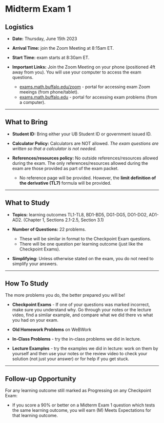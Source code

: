 Midterm Exam 1
============================


## Logistics

- **Date:** Thursday, June 15th 2023
- **Arrival Time:** join the Zoom Meeting at 8:15am ET.
- **Start Time:** exam starts at 8:30am ET.

- **Important Links:** Join the Zoom Meeting on your phone (positioned 4ft away from you). You will use your computer to access the exam questions.
    - [exams.math.buffalo.edu/zoom](https://exams.math.buffalo.edu/zoom) - portal for accessing exam Zoom meeings (from phone/tablet).
    - [exams.math.buffalo.edu](https://exams.math.buffalo.edu) - portal for accessing exam problems (from a computer).

---

## What to Bring

- **Student ID:** Bring either your UB Student ID or government issued ID.

- **Calculator Policy:** Calculators are NOT allowed. _The exam questions are written so that a calculator is not needed._

- **References/resources policy:** No outside references/resources allowed during the exam.  The only references/resources allowed during the exam are those provided as part of the exam packet. 
    - No reference page will be provided.  However, the **limit definition of the derivative (TL7)** formula will be provided.

---


## What to Study


- **Topics:** learning outcomes TL1-TL8, BD1-BD5, DG1-DG5, DO1-DO2, AD1-AD2. (Chapter 1, Sections 2.1-2.5, Section 3.1) 

- **Number of Questions:** 22 problems.
    - These will be similar in format to the Checkpoint Exam questions.
    - There will be one question per learning outcome (just like the Checkpoint Exams).

- **Simplifying:** Unless otherwise stated on the exam, you do not need to simplify your answers.


---

## How To Study

The more problems you do, the better prepared you will be!

- **Checkpoint Exams** - If one of your questions was marked incorrect, make sure you understand why. Go through your notes or the lecture video, find a similar example, and compare what we did there vs what you had on your exam.

- **Old Homework Problems** on WeBWork

- **In-Class Problems** - try the in-class problems we did in lecture. 

- **Lecture Examples** - try the examples we did in lecture: work on them by yourself and then use your notes or the review video to check your solution (not just your answer) or for help if you get stuck. 


---

## Follow-up Opportunity

For any learning outcome still marked as Progressing on any Checkpoint Exam:

- If you score a 90% or better on a Midterm Exam 1 question which tests the same learning outcome, you will earn (M) Meets Expectations for that learning outcome. 









